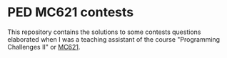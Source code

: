 # PED MC621 contests
This repository contains the solutions to some contests questions elaborated when I was a teaching assistant of the course "Programming Challenges II" or [MC621](https://www.dac.unicamp.br/portal/caderno-de-horarios/2018/2/S/G/IC/MC621).
